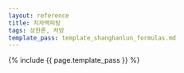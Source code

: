 ```yaml
---
layout: reference
title: 치자백피탕
tags: 상한론, 처방
template_pass: template_shanghanlun_formulas.md
---
```



{% include {{ page.template_pass }} %}